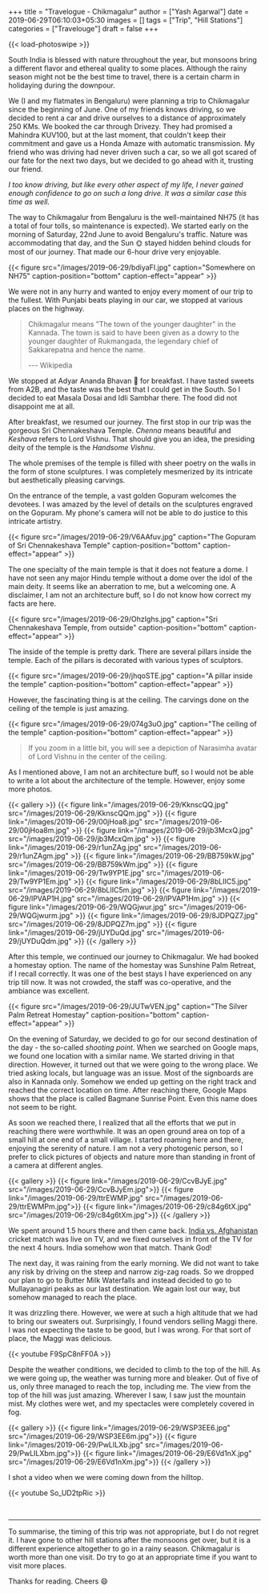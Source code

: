 +++
title = "Travelogue - Chikmagalur"
author = ["Yash Agarwal"]
date = 2019-06-29T06:10:03+05:30
images = []
tags = ["Trip", "Hill Stations"]
categories = ["Travelouge"]
draft = false
+++

{{< load-photoswipe >}}

South India is blessed with nature throughout the year, but monsoons bring a different flavor and ethereal quality to some places. Although the rainy season might not be the best time to travel, there is a certain charm in holidaying during the downpour.

We (I and my flatmates in Bengaluru) were planning a trip to Chikmagalur since the beginning of June. One of my friends knows driving, so we decided to rent a car and drive ourselves to a distance of approximately 250 KMs. We booked the car through Drivezy. They had promised a Mahindra KUV100, but at the last moment, that couldn't keep their commitment and gave us a Honda Amaze with automatic transmission. My friend who was driving had never driven such a car, so we all got scared of our fate for the next two days, but we decided to go ahead with it, trusting our friend.


_I too know driving, but like every other aspect of my life, I never gained enough confidence to go on such a long drive. It was a similar case this time as well._


The way to Chikmagalur from Bengaluru is the well-maintained NH75 (it has a total of four tolls, so maintenance is expected). We started early on the morning of Saturday, 22nd June to avoid Bengaluru's traffic. Nature was accommodating that day, and the Sun 🌞 stayed hidden behind clouds for most of our journey. That made our 6-hour drive very enjoyable. 

{{< figure src="/images/2019-06-29/bdiyaFI.jpg" caption="Somewhere on NH75" caption-position="bottom"  caption-effect="appear" >}}

We were not in any hurry and wanted to enjoy every moment of our trip to the fullest. With Punjabi beats playing in our car, we stopped at various places on the highway.

> Chikmagalur means "The town of the younger daughter" in the Kannada. The town is said to have been given as a dowry to the younger daughter of Rukmangada, the legendary chief of Sakkarepatna and hence the name.
>
> --- Wikipedia

We stopped at Adyar Ananda Bhavan 🏨 for breakfast. I have tasted sweets from A2B, and the taste was the best that I could get in the South. So I decided to eat Masala Dosai and Idli Sambhar there. The food did not disappoint me at all.

After breakfast, we resumed our journey. The first stop in our trip was the gorgeous Sri Chennakeshava Temple. *Chenna* means beautiful and *Keshava* refers to Lord Vishnu. That should give you an idea, the presiding deity of the temple is the *Handsome Vishnu*.

The whole premises of the temple is filled with sheer poetry on the walls in the form of stone sculptures. I was completely mesmerized by its intricate but aesthetically pleasing carvings.

On the entrance of the temple, a vast golden Gopuram welcomes the devotees. I
 was amazed by the level of details on the sculptures engraved on the Gopuram. My phone's camera will not be able to do justice to this intricate artistry.

{{< figure src="/images/2019-06-29/V6AAfuv.jpg" caption="The Gopuram of Sri Chennakeshava Temple" caption-position="bottom"  caption-effect="appear" >}}

The one specialty of the main temple is that it does not feature a dome. I have not seen any major Hindu temple without a dome over the idol of the main deity. It seems like an aberration to me, but a welcoming one. A disclaimer, I am not an architecture buff, so I do not know how correct my facts are here.

{{< figure src="/images/2019-06-29/OhzIghs.jpg" caption="Sri Chennakeshava Temple, from outside" caption-position="bottom"  caption-effect="appear" >}}

The inside of the temple is pretty dark. There are several pillars inside the temple. Each of the pillars is decorated with various types of sculptors.

{{< figure src="/images/2019-06-29/jhqoSTE.jpg" caption="A pillar inside the temple" caption-position="bottom"  caption-effect="appear" >}}

However, the fascinating thing is at the ceiling. The carvings done on the ceiling of the temple is just amazing.

{{< figure src="/images/2019-06-29/074g3uO.jpg" caption="The ceiling of the temple" caption-position="bottom"  caption-effect="appear" >}}

> If you zoom in a little bit, you will see a depiction of Narasimha avatar of Lord Vishnu in the center of the ceiling.

As I mentioned above, I am not an architecture buff, so I would not be able to write a lot about the architecture of the temple. However, enjoy some more photos.

{{< gallery >}}
  {{< figure link="/images/2019-06-29/KknscQQ.jpg" src="/images/2019-06-29/KknscQQm.jpg" >}}
  {{< figure link="/images/2019-06-29/00jHoa8.jpg" src="/images/2019-06-29/00jHoa8m.jpg" >}}
  {{< figure link="/images/2019-06-29/jb3McxQ.jpg" src="/images/2019-06-29/jb3McxQm.jpg" >}}
  {{< figure link="/images/2019-06-29/r1unZAg.jpg" src="/images/2019-06-29/r1unZAgm.jpg" >}}
  {{< figure link="/images/2019-06-29/BB759kW.jpg" src="/images/2019-06-29/BB759kWm.jpg" >}}
  {{< figure link="/images/2019-06-29/Tw9YP1E.jpg" src="/images/2019-06-29/Tw9YP1Em.jpg" >}}
  {{< figure link="/images/2019-06-29/8bLIIC5.jpg" src="/images/2019-06-29/8bLIIC5m.jpg" >}}
  {{< figure link="/images/2019-06-29/lPVAP1H.jpg" src="/images/2019-06-29/lPVAP1Hm.jpg" >}}
  {{< figure link="/images/2019-06-29/WQGjwur.jpg" src="/images/2019-06-29/WQGjwurm.jpg" >}}
  {{< figure link="/images/2019-06-29/8JDPQZ7.jpg" src="/images/2019-06-29/8JDPQZ7m.jpg" >}}
  {{< figure link="/images/2019-06-29/jUYDuQd.jpg" src="/images/2019-06-29/jUYDuQdm.jpg" >}}
{{< /gallery >}}

After this temple, we continued our journey to Chikmagalur. We had booked a homestay option. The name of the homestay was Sunshine Palm Retreat, if I recall correctly. It was one of the best stays I have experienced on any trip till now. It was not crowded, the staff was co-operative, and the ambiance was excellent.

{{< figure src="/images/2019-06-29/JUTwVEN.jpg" caption="The Silver Palm Retreat Homestay" caption-position="bottom"  caption-effect="appear" >}}

On the evening of Saturday, we decided to go for our second destination of the day - the so-called *shooting point*. When we searched on Google maps, we found one location with a similar name. We started driving in that direction. However, it turned out that we were going to the wrong place. We tried asking locals, but language was an issue. Most of the signboards are also in Kannada only. Somehow we ended up getting on the right track and reached the correct location on time. After reaching there, Google Maps shows that the place is called Bagmane Sunrise Point. Even this name does not seem to be right.

As soon we reached there, I realized that all the efforts that we put in reaching there were worthwhile. It was an open ground area on top of a small hill at one end of a small village. I started roaming here and there, enjoying the serenity of nature. I am not a very photogenic person, so I prefer to click pictures of objects and nature more than standing in front of a camera at different angles.

{{< gallery >}}
  {{< figure link="/images/2019-06-29/CcvBJyE.jpg" src="/images/2019-06-29/CcvBJyEm.jpg">}}
  {{< figure link="/images/2019-06-29/ttrEWMP.jpg" src="/images/2019-06-29/ttrEWMPm.jpg">}}
  {{< figure link="/images/2019-06-29/c84g6tX.jpg" src="/images/2019-06-29/c84g6tXm.jpg">}}
{{< /gallery >}}

We spent around 1.5 hours there and then came back. [India vs. Afghanistan](https://www.cricbuzz.com/live-cricket-scorecard/20264/ind-vs-afg-match-28-icc-cricket-world-cup-2019) cricket match was live on TV, and we fixed ourselves in front of the TV for the next 4 hours. India somehow won that match. Thank God!

The next day, it was raining from the early morning. We did not want to take any risk by driving on the steep and narrow zig-zag roads. So we dropped our plan to go to Butter Milk Waterfalls and instead decided to go to Mullayanagiri peaks as our last destination. We again lost our way, but somehow managed to reach the place. 

It was drizzling there. However, we were at such a high altitude that we had to bring our sweaters out. Surprisingly, I found vendors selling Maggi there. I was not expecting the taste to be good, but I was wrong. For that sort of place, the Maggi was delicious.

{{< youtube F9SpC8nFF0A >}}

Despite the weather conditions, we decided to climb to the top of the hill. As we were going up, the weather was turning more and bleaker. Out of five of us, only three managed to reach the top, including me. The view from the top of the hill was just amazing. Wherever I saw, I saw just the mountain mist. My clothes were wet, and my spectacles were completely covered in fog.

{{< gallery >}}
  {{< figure link="/images/2019-06-29/WSP3EE6.jpg" src="/images/2019-06-29/WSP3EE6m.jpg">}}
  {{< figure link="/images/2019-06-29/PwLILXb.jpg" src="/images/2019-06-29/PwLILXbm.jpg">}}
  {{< figure link="/images/2019-06-29/E6Vd1nX.jpg" src="/images/2019-06-29/E6Vd1nXm.jpg">}}
{{< /gallery >}}

I shot a video when we were coming down from the hilltop.

{{< youtube So_UD2tpRic  >}}

<br/>

---

To summarise, the timing of this trip was not appropriate, but I do not regret it. I have gone to other hill stations after the monsoons get over, but it is a different experience altogether to go in a rainy season. Chikmagalur is worth more than one visit. Do try to go at an appropriate time if you want to visit more places.

Thanks for reading. Cheers :smile: